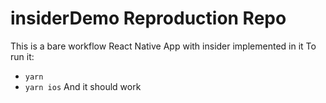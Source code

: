 # insiderDemo Reproduction Repo

This is a bare workflow React Native App with insider implemented in it
To run it:
- `yarn`
- `yarn ios`
And it should work

